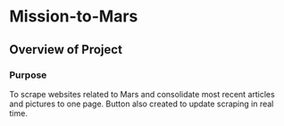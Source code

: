 # Mission-to-Mars

## Overview of Project

### Purpose
To scrape websites related to Mars and consolidate most recent articles and pictures to one page.
Button also created to update scraping in real time.